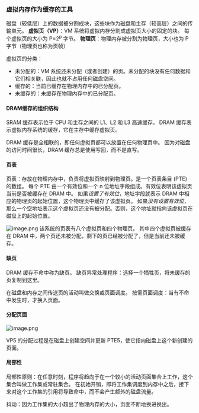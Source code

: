 ### 虚拟内存作为缓存的工具
磁盘（较低层）上的数据被分割成块，这些块作为磁盘和主存（较高层）之间的传输单元。
**虚拟页（VP）**：VM 系统将虚拟内存分割成虚拟页大小的固定的块。
每个虚拟页的大小为 P=2<sup>p</sup> 字节。
**物理页**：物理内存被分割为物理页，大小也为 P 字节（物理页也称为页帧）

虚拟页的分类：
* 未分配的：VM 系统还未分配（或者创建）的页。未分配的块没有任何数据和它们相关联，因此也就不占用任何磁盘空间。
* 缓存的：当前已缓存在物理内存中的已分配页。
* 未缓存的：未缓存在物理内存中的已分配页。

#### DRAM缓存的组织结构
SRAM 缓存表示位于 CPU 和主存之间的 L1、L2 和 L3 高速缓存。
DRAM 缓存表示虚拟内存系统的缓存，它在主存中缓存虚拟页。

DRAM 缓存是全相联的，即任何虚拟页都可以放置在任何物理页中。
因为对磁盘的访问时间很长，DRAM 缓存总是使用写回，而不是直写。

#### 页表
页表：存放在物理内存中，负责将虚拟页映射到物理页。是一个页表条目 (PTE) 的数组。
每个 PTE 由一个有效位和一个 n 位地址字段组成。有效位表明该虚拟页当前是否被缓存在 DRAM 中。
如果*设置了有效位*，地址字段就表示 DRAM 中相应的物理页的起始位置，这个物理页中缓存了该虚拟页。
如果*没有设置有效位*，那么一个空地址表示这个虚拟页还没有被分配。否则，这个地址就指向该虚拟页在磁盘上的起始位置。

![image.png](https://s2.loli.net/2021/12/19/gNUiq6olOLyBwQS.png)
该系统的页表有八个虚拟页和四个物理页。
其中四个虚拟页被缓存在 DRAM 中，两个页还未被分配，剩下的页已经被分配了，但是当前还未被缓存。

#### 缺页
DRAM 缓存不命中称为缺页。
缺页异常处理程序：选择一个牺牲页，将未缓存的页复制到这里。

在磁盘和内存之间传送页的活动叫做交换或页面调度。
按需页面调度：当有不命中发生时，才换入页面。

#### 分配页面
![image.png](https://s2.loli.net/2021/12/19/lEi4mRzaMBhTs1v.png)

VP5 的分配过程是在磁盘上创建空间并更新 PTE5，使它指向磁盘上这个新创建的页面。

#### 局部性
局部性原则：在任意时刻，程序将趋向于在一个较小的活动页面集合上工作，这个集合叫做工作集或常驻集合。
在初始开销，即将工作集调度到内存中之后，接下来对这个工作集的引用将导致命中，而不会产生额外的磁盘流量。

抖动：因为工作集的大小超出了物理内存的大小，页面不断地换进换出。























